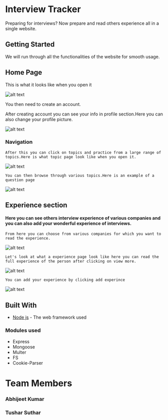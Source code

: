# Interview Tracker

Preparing for interviews? Now prepare and read others experience all in a single website.

## Getting Started

We will run through all the functionalities of the website for smooth usage.

## Home Page

This is what it looks like when you open it

![alt text](https://github.com/code-netizen/interview-tracker/blob/images/Screenshot%20(152).png)

You then need to create an account.

After creating account you can see your info in profile section.Here you can also change your profile picture.

![alt text](https://github.com/code-netizen/interview-tracker/blob/images/Screenshot%20(154).png)

### Navigation
```
After this you can click on topics and practice from a large range of topics.Here is what topic page look like when you open it.
```
![alt text](https://github.com/code-netizen/interview-tracker/blob/images/Screenshot%20(155).png)

```
You can then browse through various topics.Here is an example of a question page
```
![alt text](https://github.com/code-netizen/interview-tracker/blob/images/Screenshot%20(156).png)



## Experience section

#### Here you can see others interview experience of various companies and you can also add your wonderful experience of interviews. 

```
From here you can choose from various companies for which you want to read the experience.

```
![alt text](https://github.com/code-netizen/interview-tracker/blob/images/Screenshot%20(157).png)

```
Let's look at what a experience page look like here you can read the full experience of the person after clicking on view more.

```
![alt text](https://github.com/code-netizen/interview-tracker/blob/images/Screenshot%20(158).png)


```
You can add your experience by clicking add experince

```
![alt text](https://github.com/code-netizen/interview-tracker/blob/images/Screenshot%20(159).png)



## Built With

* [Node js](https://nodejs.org/en/) - The web framework used

### Modules used
* Express
* Mongoose
* Multer
* FS
* Cookie-Parser


# Team Members

### Abhijeet Kumar
### Tushar Suthar

